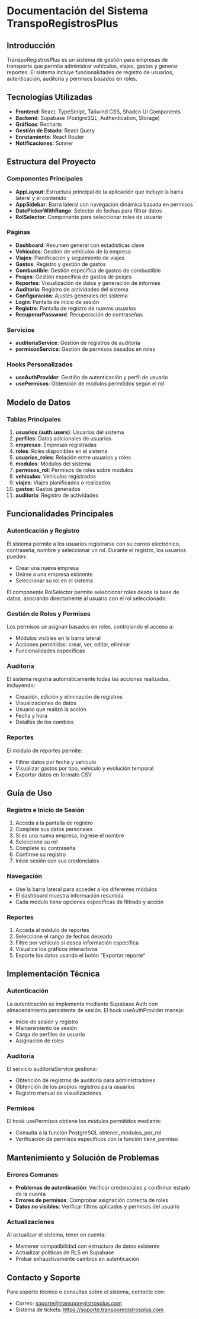 
# Documentación del Sistema TranspoRegistrosPlus

## Introducción

TranspoRegistrosPlus es un sistema de gestión para empresas de transporte que permite administrar vehículos, viajes, gastos y generar reportes. El sistema incluye funcionalidades de registro de usuarios, autenticación, auditoría y permisos basados en roles.

## Tecnologías Utilizadas

- **Frontend**: React, TypeScript, Tailwind CSS, Shadcn UI Components
- **Backend**: Supabase (PostgreSQL, Authentication, Storage)
- **Gráficos**: Recharts
- **Gestión de Estado**: React Query
- **Enrutamiento**: React Router
- **Notificaciones**: Sonner

## Estructura del Proyecto

### Componentes Principales

- **AppLayout**: Estructura principal de la aplicación que incluye la barra lateral y el contenido
- **AppSidebar**: Barra lateral con navegación dinámica basada en permisos
- **DatePickerWithRange**: Selector de fechas para filtrar datos
- **RolSelector**: Componente para seleccionar roles de usuario

### Páginas

- **Dashboard**: Resumen general con estadísticas clave
- **Vehículos**: Gestión de vehículos de la empresa
- **Viajes**: Planificación y seguimiento de viajes
- **Gastos**: Registro y gestión de gastos
- **Combustible**: Gestión específica de gastos de combustible
- **Peajes**: Gestión específica de gastos de peajes
- **Reportes**: Visualización de datos y generación de informes
- **Auditoria**: Registro de actividades del sistema
- **Configuración**: Ajustes generales del sistema
- **Login**: Pantalla de inicio de sesión
- **Registro**: Pantalla de registro de nuevos usuarios
- **RecuperarPassword**: Recuperación de contraseñas

### Servicios

- **auditoriaService**: Gestión de registros de auditoría
- **permisosService**: Gestión de permisos basados en roles

### Hooks Personalizados

- **useAuthProvider**: Gestión de autenticación y perfil de usuario
- **usePermisos**: Obtención de módulos permitidos según el rol

## Modelo de Datos

### Tablas Principales

1. **usuarios (auth.users)**: Usuarios del sistema
2. **perfiles**: Datos adicionales de usuarios
3. **empresas**: Empresas registradas
4. **roles**: Roles disponibles en el sistema
5. **usuarios_roles**: Relación entre usuarios y roles
6. **modulos**: Módulos del sistema
7. **permisos_rol**: Permisos de roles sobre módulos
8. **vehiculos**: Vehículos registrados
9. **viajes**: Viajes planificados o realizados
10. **gastos**: Gastos generados
11. **auditoria**: Registro de actividades

## Funcionalidades Principales

### Autenticación y Registro

El sistema permite a los usuarios registrarse con su correo electrónico, contraseña, nombre y seleccionar un rol. Durante el registro, los usuarios pueden:

- Crear una nueva empresa
- Unirse a una empresa existente
- Seleccionar su rol en el sistema

El componente RolSelector permite seleccionar roles desde la base de datos, asociando directamente al usuario con el rol seleccionado.

### Gestión de Roles y Permisos

Los permisos se asignan basados en roles, controlando el acceso a:

- Módulos visibles en la barra lateral
- Acciones permitidas: crear, ver, editar, eliminar
- Funcionalidades específicas

### Auditoría

El sistema registra automáticamente todas las acciones realizadas, incluyendo:

- Creación, edición y eliminación de registros
- Visualizaciones de datos
- Usuario que realizó la acción
- Fecha y hora
- Detalles de los cambios

### Reportes

El módulo de reportes permite:

- Filtrar datos por fecha y vehículo
- Visualizar gastos por tipo, vehículo y evolución temporal
- Exportar datos en formato CSV

## Guía de Uso

### Registro e Inicio de Sesión

1. Acceda a la pantalla de registro
2. Complete sus datos personales
3. Si es una nueva empresa, ingrese el nombre
4. Seleccione su rol
5. Complete su contraseña
6. Confirme su registro
7. Inicie sesión con sus credenciales

### Navegación

- Use la barra lateral para acceder a los diferentes módulos
- El dashboard muestra información resumida
- Cada módulo tiene opciones específicas de filtrado y acción

### Reportes

1. Acceda al módulo de reportes
2. Seleccione el rango de fechas deseado
3. Filtre por vehículo si desea información específica
4. Visualice los gráficos interactivos
5. Exporte los datos usando el botón "Exportar reporte"

## Implementación Técnica

### Autenticación

La autenticación se implementa mediante Supabase Auth con almacenamiento persistente de sesión. El hook useAuthProvider maneja:

- Inicio de sesión y registro
- Mantenimiento de sesión
- Carga de perfiles de usuario
- Asignación de roles

### Auditoría

El servicio auditoriaService gestiona:

- Obtención de registros de auditoría para administradores
- Obtención de los propios registros para usuarios
- Registro manual de visualizaciones

### Permisos

El hook usePermisos obtiene los módulos permitidos mediante:

- Consulta a la función PostgreSQL obtener_modulos_por_rol
- Verificación de permisos específicos con la función tiene_permiso

## Mantenimiento y Solución de Problemas

### Errores Comunes

- **Problemas de autenticación**: Verificar credenciales y confirmar estado de la cuenta
- **Errores de permisos**: Comprobar asignación correcta de roles
- **Datos no visibles**: Verificar filtros aplicados y permisos del usuario

### Actualizaciones

Al actualizar el sistema, tener en cuenta:

- Mantener compatibilidad con estructura de datos existente
- Actualizar políticas de RLS en Supabase
- Probar exhaustivamente cambios en autenticación

## Contacto y Soporte

Para soporte técnico o consultas sobre el sistema, contacte con:
- Correo: soporte@transporegistrosplus.com
- Sistema de tickets: https://soporte.transporegistrosplus.com
